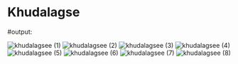 ﻿# Khudalagse

#output: 


![khudalagsee (1)](https://github.com/yasirrabbanitanvir/Khudalagse/assets/122333932/dad70fac-efdc-483a-934b-c6bed03b6494)
![khudalagsee (2)](https://github.com/yasirrabbanitanvir/Khudalagse/assets/122333932/f2b51cd2-2767-4066-9cea-1282d048a88e)
![khudalagsee (3)](https://github.com/yasirrabbanitanvir/Khudalagse/assets/122333932/6e3480cf-98fb-4ba7-a07c-72cf0c6e7325)
![khudalagsee (4)](https://github.com/yasirrabbanitanvir/Khudalagse/assets/122333932/504e09c4-1514-470c-986a-9a2c127d9887)
![khudalagsee (5)](https://github.com/yasirrabbanitanvir/Khudalagse/assets/122333932/53a55716-5102-469b-a826-70dbc5bb2ab7)
![khudalagsee (6)](https://github.com/yasirrabbanitanvir/Khudalagse/assets/122333932/73de1ccf-1e1c-4ba4-8d09-dfb61a0acaf1)
![khudalagsee (7)](https://github.com/yasirrabbanitanvir/Khudalagse/assets/122333932/d12b59f2-918a-4e30-a5fb-1bd0c0527ff1)
![khudalagsee (8)](https://github.com/yasirrabbanitanvir/Khudalagse/assets/122333932/4a4b68a5-cb84-464e-a3c0-3c8fabd60722)


